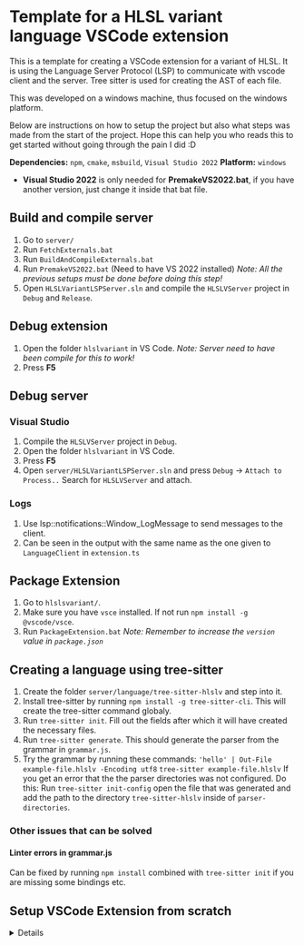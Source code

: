# Template for a HLSL variant language VSCode extension

This is a template for creating a VSCode extension for a variant of HLSL. It is using the Language Server Protocol (LSP) to communicate with vscode client and the server.
Tree sitter is used for creating the AST of each file.

This was developed on a windows machine, thus focused on the windows platform.

Below are instructions on how to setup the project but also what steps was made from the start of the project. Hope this can help you who reads this to get started without going through the pain I did :D 

**Dependencies:** `npm`, `cmake`, `msbuild`, `Visual Studio 2022`
**Platform:** `windows`

* **Visual Studio 2022** is only needed for **PremakeVS2022.bat**, if you have another version, just change it inside that bat file.

## Build and compile server

1. Go to `server/`
2. Run `FetchExternals.bat`
3. Run `BuildAndCompileExternals.bat`
4. Run `PremakeVS2022.bat` (Need to have VS 2022 installed) *Note: All the previous setups must be done before doing this step!*
5. Open `HLSLVariantLSPServer.sln` and compile the `HLSLVServer` project in `Debug` and `Release`.

## Debug extension

1. Open the folder `hlslvariant` in VS Code. *Note: Server need to have been compile for this to work!*
2. Press **F5**

## Debug server

### Visual Studio

1. Compile the `HLSLVServer` project in `Debug`.
2. Open the folder `hlslvariant` in VS Code.
3. Press **F5**
4. Open `server/HLSLVariantLSPServer.sln` and press `Debug` -> `Attach to Process..`
    Search for `HLSLVServer` and attach.

### Logs

1. Use lsp::notifications::Window_LogMessage to send messages to the client.
2. Can be seen in the output with the same name as the one given to `LanguageClient` in `extension.ts`

## Package Extension

1. Go to `hlslsvariant/`.
2. Make sure you have `vsce` installed. If not run `npm install -g @vscode/vsce`.
3. Run `PackageExtension.bat` *Note: Remember to increase the `version` value in `package.json`*

## Creating a language using tree-sitter

1. Create the folder `server/language/tree-sitter-hlslv` and step into it.
2. Install tree-sitter by running `npm install -g tree-sitter-cli`. This will create the tree-sitter command globaly.
3. Run `tree-sitter init`. Fill out the fields after which it will have created the necessary files.
4. Run `tree-sitter generate`. This should generate the parser from the grammar in `grammar.js`.
5. Try the grammar by running these commands:
    `'hello' | Out-File example-file.hlslv -Encoding utf8`
    `tree-sitter example-file.hlslv`
    If you get an error that the the parser directories was not configured. Do this:
    Run `tree-sitter init-config` open the file that was generated and add the path to the directory `tree-sitter-hlslv` inside of `parser-directories`.

### Other issues that can be solved

#### Linter errors in grammar.js

Can be fixed by running `npm install` combined with `tree-sitter init` if you are missing some bindings etc.

## Setup VSCode Extension from scratch

<details>

1. Update node to latest and npm to latest
2. Inside hlslvarian Run `npm install --global yo generator-code` to install **Yeoman** and the **VS Code Extension Generator**
3. Run `yo code`, this will start initialization of a new vs code extension setup.
4. It will display these:
    ```
    # ? What type of extension do you want to create? New Extension (TypeScript)
    # ? What's the name of your extension? HelloWorld
    ### Press <Enter> to choose default for all options below ###

    # ? What's the identifier of your extension? helloworld
    # ? What's the description of your extension? LEAVE BLANK
    # ? Initialize a git repository? Y
    # ? Which bundler to use? unbundled
    # ? Which package manager to use? npm

    # ? Do you want to open the new folder with Visual Studio Code? Open with `code`
    ```

5. Add a language id inside `"languages"` (which you also need to add inside `"contributes"` of the file `package.json`).
6. ~~Change .vscode launch.json to have `/hlslvariant` after `${workspaceFolder}`. This will enable you to press F5 when in the root folder (meaning the parent folder of hlslvariant)~~
7. Add the below code inside `package.json`
    ```json
    "dependencies": {
        "vscode-languageclient": "9.0.1"
    },
    ```
    Run `npm install` inside the hlslvariant folder, this will install the necessary files for the vscode-languageclient libaray.
8. Add client side code in `extension.ts` as the lsp-sample in `https://code.visualstudio.com/api/language-extensions/language-server-extension-guide` but change `serverOptions` to:
    ```typescript
        const serverExe: Executable = {
            command: serverModule,
            transport: TransportKind.stdio,
            args: [],
            options: {shell: true, detached: false }
        };
        const serverOptions: ServerOptions = serverExe;
    ```
    This will start the server exe as long as the `serverModule` is the path to that exe. Note: The server exe is using stdin/stdout to communicate with the extension, thus cannot use it to log messages from the server!

</details>
